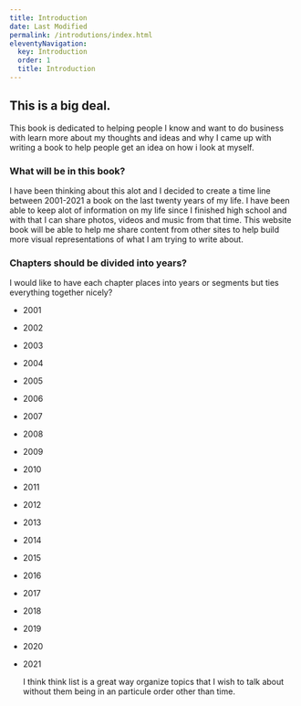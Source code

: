 ```yaml
---
title: Introduction
date: Last Modified
permalink: /introdutions/index.html
eleventyNavigation:
  key: Introduction
  order: 1
  title: Introduction
---
```


## This is a big deal.

This book is dedicated to helping people I know and want to do business with learn more about my thoughts and ideas and why I came up with writing a book to help people get an idea on how i look at myself.

### What will be in this book?

I have been thinking about this alot and I decided to create a time line between 2001-2021 a book on the last twenty years of my life. I have been able to keep alot of information on my life since I finished high school and with that I can share photos, videos and music from that time. This website book will be able to help me share content from other sites to help build more visual representations of what I am trying to write about. 

### Chapters should be divided into years?
 
I would like to have each chapter places into years or segments but ties everything together nicely?

- 2001
- 2002
- 2003
- 2004
- 2005
- 2006
- 2007
- 2008
- 2009
- 2010
- 2011
- 2012
- 2013
- 2014
- 2015
- 2016
- 2017
- 2018
- 2019
- 2020
- 2021

    I think think list is a great way organize topics that I wish to talk about without them being in an particule order other than time.



